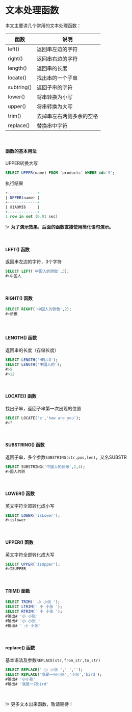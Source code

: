 # 文本处理函数

本文主要讲几个常用的文本处理函数：

| 函数       | 说明                     |
| ---------- | ------------------------ |
| left()     | 返回串左边的字符         |
| right()    | 返回串右边的字符         |
| length()   | 返回串的长度             |
| locate()   | 找出串的一个子串         |
| subtring() | 返回子串的字符           |
| lower()    | 将串转换为小写           |
| upper()    | 将串转换为大写           |
| trim()     | 去掉串左右两侧多余的空格 |
| replace()  | 替换串中字符             |

<br/>

#### 函数的基本用法

UPPER转换大写

```sql
SELECT UPPER(name) FROM `products` WHERE id='9';
```

执行结果

```sql
+-------------+
| UPPER(name) |
+-------------+
| XIAOMI6     |
+-------------+
1 row in set (0.01 sec)
```

!> **为了演示效果，后面的函数直接使用简化语句演示。**

<br/>



#### LEFT() 函数

返回串左边的字符，3个字符

```sql
SELECT LEFT('中国人的骄傲',3);
#>中国人
```

<br/>

#### RIGHT() 函数

```sql
SELECT RIGHT('中国人的骄傲',2);
#>骄傲
```

#### <br/>

#### LENGTH() 函数

返回串的长度（存储长度）

```sql
SELECT LENGTH('HELLO');
SELECT LENGTH('中国人的');
#>5
#>12
```

<br/>

#### LOCATE() 函数

找出子串，返回子串第一次出现的位置

```sql
SELECT LOCATE('e','how are you');
#>7
```

<br/>

#### SUBSTRING() 函数

返回子串，多个参数`SUBSTRING(str,pos,len)`，又名SUBSTR

```sql
SELECT SUBSTRING('中国人的骄傲',2,4);
#>国人的骄
```

<br/>

#### LOWER() 函数

英文字符全部转化成小写

```sql
SELECT LOWER('isLower');
#>islower
```

<br/>

#### UPPER() 函数

英文字符全部转化成大写

```sql
SELECT UPPER('isUpper');
#>ISUPPER
```

<br/>

#### TRIM() 函数

```sql
SELECT TRIM(' 小 小张 ');
SELECT LTRIM(' 小 小张 ');
SELECT RTRIM(' 小 小张 ');
#输出# '小 小张'
#输出# '小 小张 '
#输出# ' 小 小张'
```

<br/>

#### replace() 函数

基本语法及参数`REPLACE(str,from_str,to_str)`

```sql
SELECT REPLACE(' 小 小张 ',' ','');
SELECT REPLACE('我是一只小鸟','小鸟','bird');
#输出# '小小张'
#输出# '我是一只bird'
```

<br/>



!> 更多文本出来函数，敬请期待！